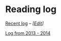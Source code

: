 # Reading log

[Recent log](https://github.com/onetom/log/blob/master/log.md)
– *[[Edit](https://github.com/onetom/log/edit/master/log.md)]*

[Log from 2013 - 2014](https://github.com/onetom/log/blob/master/log-2013-2014.md)
